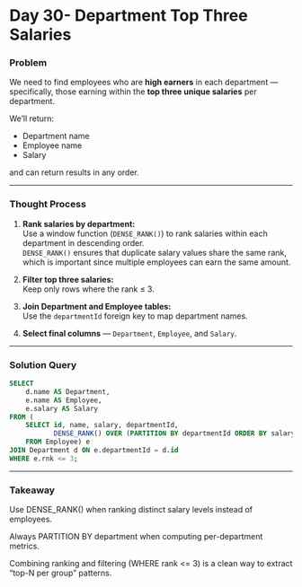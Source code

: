 # Day 30- Department Top Three Salaries

### Problem  
We need to find employees who are **high earners** in each department — specifically, those earning within the **top three unique salaries** per department.

We’ll return:
- Department name  
- Employee name  
- Salary  

and can return results in any order.

---

### Thought Process  
1. **Rank salaries by department:**  
   Use a window function (`DENSE_RANK()`) to rank salaries within each department in descending order.  
   `DENSE_RANK()` ensures that duplicate salary values share the same rank, which is important since multiple employees can earn the same amount.

2. **Filter top three salaries:**  
   Keep only rows where the rank ≤ 3.

3. **Join Department and Employee tables:**  
   Use the `departmentId` foreign key to map department names.

4. **Select final columns** — `Department`, `Employee`, and `Salary`.

---

### Solution Query  
```sql
SELECT 
    d.name AS Department,
    e.name AS Employee,
    e.salary AS Salary
FROM (
    SELECT id, name, salary, departmentId,
           DENSE_RANK() OVER (PARTITION BY departmentId ORDER BY salary DESC) AS rnk
    FROM Employee) e
JOIN Department d ON e.departmentId = d.id
WHERE e.rnk <= 3;
```
---
### Takeaway

Use DENSE_RANK() when ranking distinct salary levels instead of employees.

Always PARTITION BY department when computing per-department metrics.

Combining ranking and filtering (WHERE rank <= 3) is a clean way to extract “top-N per group” patterns.
